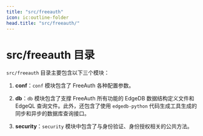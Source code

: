 ```yaml
---
title: "src/freeauth"
icon: ic:outline-folder
head.title: "src/freeauth/"
---
```


# src/freeauth 目录

`src/freeauth` 目录主要包含以下三个模块：

1. **conf**：`conf` 模块包含了 FreeAuth 各种配置参数。

2. **db**：`db` 模块包含了支撑 FreeAuth 所有功能的 EdgeDB 数据结构定义文件和 EdgeQL 查询文件。此外，还包含了使用 `edgedb-python` 代码生成工具生成的同步和异步的数据库查询接口。

3. **security**：`security` 模块中包含了与身份验证、身份授权相关的公共方法。
